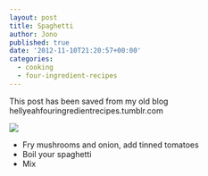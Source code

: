 ```yaml
---
layout: post
title: Spaghetti
author: Jono
published: true
date: '2012-11-10T21:20:57+00:00'
categories:
  - cooking
  - four-ingredient-recipes
---
```

  <p>This post has been saved from my old blog hellyeahfouringredientrecipes.tumblr.com</p>
<p><img src="http://ellis.scot/uploads/2013/03/cake-in-a-sandwich.jpg"/></p>
<ul><li>Fry mushrooms and onion, add tinned tomatoes</li>
<li>Boil your spaghetti</li>
<li>Mix</li>
</ul>
